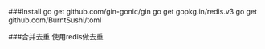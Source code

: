 
###Install
go get github.com/gin-gonic/gin
go get gopkg.in/redis.v3
go get github.com/BurntSushi/toml

###合并去重
使用redis做去重